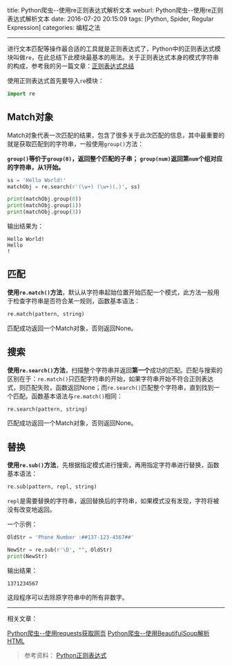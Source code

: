 title: Python爬虫--使用re正则表达式解析文本
weburl: Python爬虫--使用re正则表达式解析文本
date: 2016-07-20 20:15:09
tags: [Python, Spider, Regular Expression]
categories: 编程之法

---

进行文本匹配等操作最合适的工具就是正则表达式了，Python中的正则表达式模块叫做`re`，在此总结下此模块最基本的用法。关于正则表达式本身的模式字符串的构成，参考我的另一篇文章：[正则表达式总结](/2016/07/20/正则表达式总结/)

<!--more-->

使用正则表达式首先要导入`re`模块：

``` python
import re 
```

## Match对象 ##
Match对象代表一次匹配的结果，包含了很多关于此次匹配的信息，其中最重要的就是获取匹配到的字符串，一般使用`group()`方法：

**`group()`等价于`group(0)`，返回整个匹配的子串；**
**`group(num)`返回第`num`个组对应的字符串，从1开始。**

``` python
ss = 'Hello World!'
matchObj = re.search(r'(\w+) (\w+)(.)', ss)

print(matchObj.group(0))
print(matchObj.group(1))
print(matchObj.group(3))
```

输出结果为：
```
Hello World!
Hello
!
```

## 匹配 ##
**使用`re.match()`方法**，默认从字符串起始位置开始匹配一个模式，此方法一般用于检查字符串是否符合某一规则，函数基本语法：

``` python
re.match(pattern, string)
```
匹配成功返回一个Match对象，否则返回None。

## 搜索 ##
**使用`re.search()`方法**，扫描整个字符串并返回**第一个**成功的匹配。匹配与搜索的区别在于：`re.match()`只匹配字符串的开始，如果字符串开始不符合正则表达式，则匹配失败，函数返回None；而`re.search()`匹配整个字符串，直到找到一个匹配。函数基本语法与`re.match()`相同：

``` python
re.search(pattern, string)
```
匹配成功返回一个Match对象，否则返回None。

## 替换 ##
**使用`re.sub()`方法**，先根据指定模式进行搜索，再用指定字符串进行替换，函数基本语法：

``` python
re.sub(pattern, repl, string)
```
`repl`是需要替换的字符串，返回替换后的字符串，如果模式没有发现，字符将被没有改变地返回。

一个示例：

```python
OldStr = 'Phone Number :##137-123-4567##'

NewStr = re.sub(r'\D', "", OldStr)
print(NewStr)
```

输出结果：
```
1371234567
```

这段程序可以去除原字符串中的所有非数字。

----------

相关文章：

[Python爬虫--使用requests获取网页](/2016/06/03/Python%E7%88%AC%E8%99%AB--%E4%BD%BF%E7%94%A8requests%E8%8E%B7%E5%8F%96%E7%BD%91%E9%A1%B5/)
[Python爬虫--使用BeautifulSoup解析HTML](/2016/07/20/Python%E7%88%AC%E8%99%AB--%E4%BD%BF%E7%94%A8BeautifulSoup%E8%A7%A3%E6%9E%90HTML/)


> 参考资料：
> [Python正则表达式](http://www.runoob.com/python/python-reg-expressions.html)